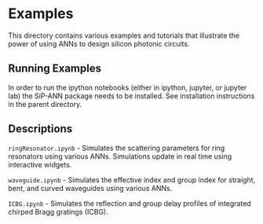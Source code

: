  # Examples

This directory contains various examples and tutorials that illustrate the power of using ANNs to design silicon photonic circuits.

 ## Running Examples

 In order to run the ipython notebooks (either in ipython, jupyter, or jupyter lab) the SiP-ANN package needs to be installed. See installation instructions in the parent directory.

 ## Descriptions

 `ringResonator.ipynb` - Simulates the scattering parameters for ring resonators using various ANNs. Simulations update in real time using interactive widgets.

 `waveguide.ipynb` - Simulates the effective index and group index for straight, bent, and curved waveguides using various ANNs.

 `ICBG.ipynb` - Simulates the reflection and group delay profiles of integrated chirped Bragg gratings (ICBG).
